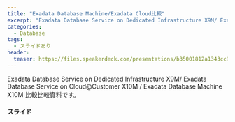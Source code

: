 ```yaml
---
title: "Exadata Database Machine/Exadata Cloud比較"
excerpt: "Exadata Database Service on Dedicated Infrastructure X9M/ Exadata Database Service on Cloud@Customer X10M / Exadata Database Machine X10Mの比較資料です。 "
categories:
  - Database
tags:
  - スライドあり
header:
  teaser: https://files.speakerdeck.com/presentations/b35001812a1343cc95494d2cfa863a1e/slide_0.jpg
---
```




Exadata Database Service on Dedicated Infrastructure X9M/ Exadata Database Service on Cloud@Customer X10M / Exadata Database Machine X10M 比較比較資料です。

#### スライド

<div style="max-width:768px">

<!-- Speakerdeckから Embeded リンクを取得して貼り付け (ここから) -->
<script defer class="speakerdeck-embed" data-id="b35001812a1343cc95494d2cfa863a1e" data-ratio="1.7777777777777777" src="//speakerdeck.com/assets/embed.js"></script>
<!-- Speakerdeckから Embeded リンクを取得して貼り付け (ここまで) -->

</div>
